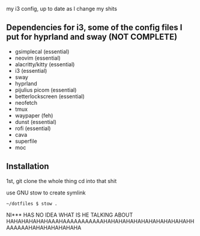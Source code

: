 my i3 config, up to date as I change my shits

## Dependencies for i3, some of the config files I put for hyprland and sway (NOT COMPLETE)
- gsimplecal (essential)
- neovim (essential)
- alacritty/kitty (essential)
- i3 (essential)
- sway
- hyprland
- pijulius picom (essential)
- betterlockscreen (essential)
- neofetch
- tmux
- waypaper (feh)
- dunst (essential)
- rofi (essential)
- cava
- superfile
- moc

## Installation

1st, git clone the whole thing
cd into that shit


use GNU stow to create symlink

``````
~/dotfiles $ stow .
``````

NI*** HAS NO IDEA WHAT IS HE TALKING ABOUT HAHAHAHAHAHAAAHAAAAAAAAAAAHAHAHAHAHAHAHAHAHAHAHAHHAAAAAAHAHAHAHAHAHAHA
